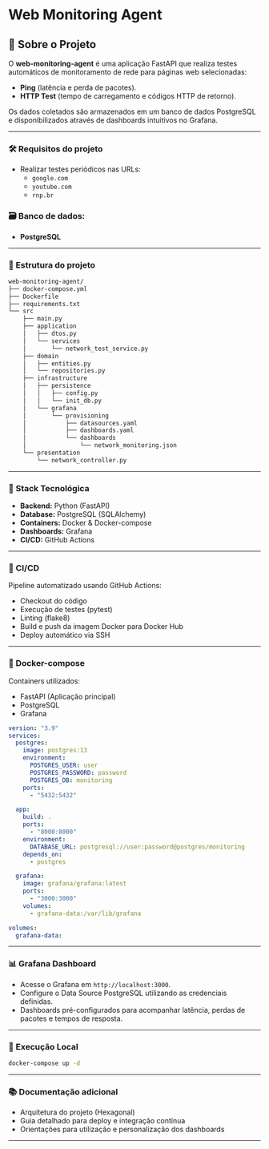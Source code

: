 # Web Monitoring Agent

## 🚀 Sobre o Projeto

O **web-monitoring-agent** é uma aplicação FastAPI que realiza testes automáticos de monitoramento de rede para páginas web selecionadas:

- **Ping** (latência e perda de pacotes).
- **HTTP Test** (tempo de carregamento e códigos HTTP de retorno).

Os dados coletados são armazenados em um banco de dados PostgreSQL e disponibilizados através de dashboards intuitivos no Grafana.

---

### 🛠️ Requisitos do projeto

- Realizar testes periódicos nas URLs:
  - `google.com`
  - `youtube.com`
  - `rnp.br`

### 🗃️ Banco de dados:

- **PostgreSQL**

---

### 📁 Estrutura do projeto

```bash
web-monitoring-agent/
├── docker-compose.yml
├── Dockerfile
├── requirements.txt
└── src
    ├── main.py
    ├── application
    │   ├── dtos.py
    │   └── services
    │       └── network_test_service.py
    ├── domain
    │   ├── entities.py
    │   └── repositories.py
    ├── infrastructure
    │   ├── persistence
    │   │   ├── config.py
    │   │   └── init_db.py
    │   └── grafana
    │       └── provisioning
    │           ├── datasources.yaml
    │           ├── dashboards.yaml
    │           └── dashboards
    │               └── network_monitoring.json
    └── presentation
        └── network_controller.py
```

---

### 🚀 Stack Tecnológica
- **Backend:** Python (FastAPI)
- **Database:** PostgreSQL (SQLAlchemy)
- **Containers:** Docker & Docker-compose
- **Dashboards:** Grafana
- **CI/CD:** GitHub Actions

---

### 🚀 CI/CD

Pipeline automatizado usando GitHub Actions:

- Checkout do código
- Execução de testes (pytest)
- Linting (flake8)
- Build e push da imagem Docker para Docker Hub
- Deploy automático via SSH

---

### 🐳 Docker-compose

Containers utilizados:

- FastAPI (Aplicação principal)
- PostgreSQL
- Grafana

```yaml
version: "3.9"
services:
  postgres:
    image: postgres:13
    environment:
      POSTGRES_USER: user
      POSTGRES_PASSWORD: password
      POSTGRES_DB: monitoring
    ports:
      - "5432:5432"

  app:
    build: .
    ports:
      - "8000:8000"
    environment:
      DATABASE_URL: postgresql://user:password@postgres/monitoring
    depends_on:
      - postgres

  grafana:
    image: grafana/grafana:latest
    ports:
      - "3000:3000"
    volumes:
      - grafana-data:/var/lib/grafana

volumes:
  grafana-data:
```

---

### 📊 Grafana Dashboard

- Acesse o Grafana em `http://localhost:3000`.
- Configure o Data Source PostgreSQL utilizando as credenciais definidas.
- Dashboards pré-configurados para acompanhar latência, perdas de pacotes e tempos de resposta.

---

### 🔧 Execução Local

```bash
docker-compose up -d
```

---

### 📚 Documentação adicional

- Arquitetura do projeto (Hexagonal)
- Guia detalhado para deploy e integração contínua
- Orientações para utilização e personalização dos dashboards

---
